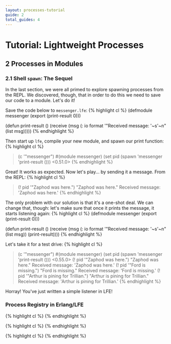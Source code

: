 ```yaml
---
layout: processes-tutorial
guide: 2
total_guides: 4
---
```

# Tutorial: Lightweight Processes

## 2 Processes in Modules

### 2.1 Shell ```spawn```: The Sequel

In the last section, we were all primed to explore spawning processes from the
REPL. We discovered, though, that in order to do this we need to save our code
to a module. Let's do it!

Save the code below to ```messenger.lfe```:
{% highlight cl %}
(defmodule messenger
 (export (print-result 0)))

(defun print-result ()
  (receive
    (msg
      (: io format '"Received message: '~s'~n" (list msg)))))
{% endhighlight %}

Then start up ```lfe```, compile your new module, and spawn our print function:
{% highlight cl %}
> (c '"messenger")
#(module messenger)
> (set pid (spawn 'messenger 'print-result ()))
<0.51.0>
{% endhighlight %}

Great! It works as expected. Now let's play... by sending it a message. From the REPL:
{% highlight cl %}
> (! pid '"Zaphod was here.")
"Zaphod was here."
Received message: 'Zaphod was here.'
{% endhighlight %}

The only problem with our solution is that it's a one-shot deal. We can change
that, though: let's make sure that once it prints the message, it starts
listening again:
{% highlight cl %}
(defmodule messenger
 (export (print-result 0)))

(defun print-result ()
  (receive (msg
    (: io format '"Received message: '~s'~n" (list msg))
    (print-result))))
{% endhighlight %}

Let's take it for a test drive:
{% highlight cl %}
> (c '"messenger")
#(module messenger)
> (set pid (spawn 'messenger 'print-result ()))
<0.55.0>
> (! pid '"Zaphod was here.")
"Zaphod was here."
Received message: 'Zaphod was here.'
> (! pid '"Ford is missing.")
"Ford is missing."
Received message: 'Ford is missing.'
> (! pid '"Arthur is pining for Trillian.")
"Arthur is pining for Trillian."
Received message: 'Arthur is pining for Trillian.'
{% endhighlight %}

Horray! You've just written a simple listener in LFE!

### Process Registry in Erlang/LFE

{% highlight cl %}
{% endhighlight %}

{% highlight cl %}
{% endhighlight %}

{% highlight cl %}
{% endhighlight %}
